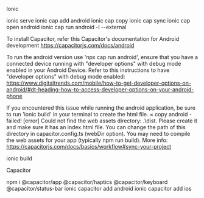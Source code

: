 Ionic

ionic serve
ionic cap add android
ionic cap copy
ionic cap sync
ionic cap open android
ionic cap run android -l --external


To install Capacitor, refer this Capacitor's documentation for Android development
https://capacitorjs.com/docs/android

To run the android version
use 'npx cap run android', ensure that you have a connected device running with "developer options" with debug mode enabled in your Android Device. 
Refer to this instructions to have "developer options" with debug mode enabled:
https://www.digitaltrends.com/mobile/how-to-get-developer-options-on-android/#dt-heading-how-to-access-developer-options-on-your-android-phone

If you encountered this issue while running the android application, be sure to run 'ionic build' in your terminal to create the html file.
× copy android - failed!
[error] Could not find the web assets directory: .\dist.
        Please create it and make sure it has an index.html file. You can change the path of this directory in
        capacitor.config.ts (webDir option). You may need to compile the web assets for your app (typically npm run
        build). More info: https://capacitorjs.com/docs/basics/workflow#sync-your-project

ionic build

Capacitor

npm i @capacitor/app @capacitor/haptics @capacitor/keyboard @capacitor/status-bar
ionic capacitor add android
ionic capacitor add ios
